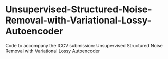 # Unsupervised-Structured-Noise-Removal-with-Variational-Lossy-Autoencoder
Code to accompany the ICCV submission: Unsupervised Structured Noise Removal with Variational Lossy Autoencoder
